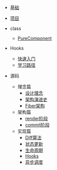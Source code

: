 - [基础](/src/0001.md)
- [项目](/src/0015.md)

- class
  - [PureComponent](/src/0014.md)
- Hooks
  - [快速入门](/src/0012.md)
  - [学习路径](/src/0013.md)

- 源码
  - 理念篇
    - [设计理念](/src/0002.md)
    - [架构演进史](/src/0003.md)
    - [Fiber架构](/src/0004.md)
  - 架构篇
    - [render阶段](/src/0005.md)
    - [commit阶段](/src/0006.md)
  - 实现篇
    - [Diff算法](/src/0007.md)
    - [状态更新](/src/0008.md)
    - [生命周期](/src/0009.md)
    - [Hooks](/src/0010.md)
    - [异步调度](/src/0011.md)
    